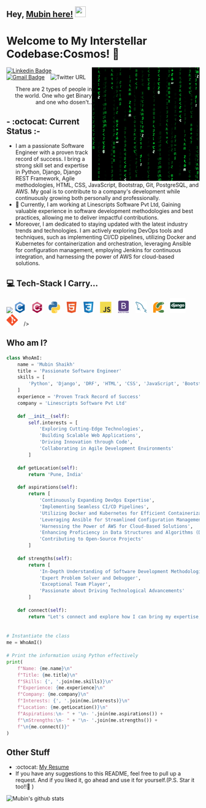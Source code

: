 ## Hey, [Mubin here!](https://mubinattar.netlify.app/) <img src="https://media.giphy.com/media/hvRJCLFzcasrR4ia7z/giphy.gif" width="28px" height="28px">

<h1>Welcome to My Interstellar Codebase:Cosmos! 🚀</h1>

<img src='/images/matrix.gif' alt='Awesome Matrix Code' align='right' />

[![Linkedin Badge](https://img.shields.io/badge/-MubinAttar-blue?style=flat-square&logo=Linkedin&logoColor=white&link=linkedin.com/in/mubin-attar-53223716a)](linkedin.com/in/mubin-attar-53223716a)
&ensp;
[![Gmail Badge](https://img.shields.io/badge/-sk.mubinattar@gmail.com-c14438?style=flat-square&logo=Gmail&logoColor=white&link=mailto:sk.mubinattar@gmail.com)](mailto:sk.mubinattar@gmail.com)
&ensp;
![Twitter URL](https://img.shields.io/twitter/url?label=Mubin%20Attar&style=social&url=https%3A%2F%2Ftwitter.com%2Fskmubin313)


<div style="text-align: right">There are 2 types of people in the world. One who get Binary and one who dosen't.. </div>

## - :octocat: Current Status :-

* I am a passionate Software Engineer  with a proven track record of success. I bring a strong skill set and expertise in Python, Django, Django REST Framework, Agile methodologies, HTML, CSS, JavaScript, Bootstrap, Git, PostgreSQL, and AWS. My goal is to contribute to a company's development while continuously growing both personally and professionally.
* 🌱 Currently, I am working at Linescripts Software Pvt Ltd, Gaining valuable experience in software development methodologies and best practices, allowing me to deliver impactful contributions.
* Moreover, I am dedicated to staying updated with the latest industry trends and technologies. I am actively exploring DevOps tools and techniques, such as implementing CI/CD pipelines, utilizing Docker and Kubernetes for containerization and orchestration, leveraging Ansible for configuration management, employing Jenkins for continuous integration, and harnessing the power of AWS for cloud-based solutions.


## :computer: Tech-Stack I Carry...  
<img src="https://github-readme-stats.vercel.app/api/top-langs/?username=Mubin-Shaikh&layout=compact">
<img src='/images/c-original.svg' width='30' /> &ensp; <img src='/images/cpp.svg' width='30' /> &ensp; <img src='/images/python2.png'
	height='30' /> &ensp; <img src='/images/html.svg' width='30' /> &ensp; <img src='/images/css.svg' width='30' /> &ensp; <img
	src='/images/js.svg' width='30' /> &ensp; <img src='/images/bootstrap.svg' width='33' /> &ensp; <img src='/images/sql.svg'
	width='30' /> &ensp; <img src='/images/pycharm.svg' width='30' /> &ensp; <img src='/images/django.svg' height='40' /> &ensp; <img src='/images/git.svg'
	width='30' /> &ensp; />

## Who am I?
```python
class WhoAmI:
    name = 'Mubin Shaikh'
    title = 'Passionate Software Engineer'
    skills = [
        'Python', 'Django', 'DRF', 'HTML', 'CSS', 'JavaScript', 'Bootstrap', 'Git', 'PostgreSQL', 'AWS'
    ]
    experience = 'Proven Track Record of Success'
    company = 'Linescripts Software Pvt Ltd'

    def __init__(self):
        self.interests = [
            'Exploring Cutting-Edge Technologies',
            'Building Scalable Web Applications',
            'Driving Innovation through Code',
            'Collaborating in Agile Development Environments'
        ]

    def getLocation(self):
        return 'Pune, India'

    def aspirations(self):
        return [
            'Continuously Expanding DevOps Expertise',
            'Implementing Seamless CI/CD Pipelines',
            'Utilizing Docker and Kubernetes for Efficient Containerization',
            'Leveraging Ansible for Streamlined Configuration Management',
            'Harnessing the Power of AWS for Cloud-Based Solutions',
            'Enhancing Proficiency in Data Structures and Algorithms (DSA)',
            'Contributing to Open-Source Projects'
        ]

    def strengths(self):
        return [
            'In-Depth Understanding of Software Development Methodologies',
            'Expert Problem Solver and Debugger',
            'Exceptional Team Player',
            'Passionate about Driving Technological Advancements'
        ]

    def connect(self):
        return "Let's connect and explore how I can bring my expertise, passion, and commitment to drive innovation and success to your team."


# Instantiate the class
me = WhoAmI()

# Print the information using Python effectively
print(
    f"Name: {me.name}\n"
    f"Title: {me.title}\n"
    f"Skills: {', '.join(me.skills)}\n"
    f"Experience: {me.experience}\n"
    f"Company: {me.company}\n"
    f"Interests: {', '.join(me.interests)}\n"
    f"Location: {me.getLocation()}\n"
    f"Aspirations:\n- " + '\n- '.join(me.aspirations()) +
    f"\nStrengths:\n- " + '\n- '.join(me.strengths()) +
    f"\n{me.connect()}"
)
```

## Other Stuff
  - :octocat: [My Resume](https://drive.google.com/file/d/1t2N2iKb4LIrfEysDHYgIijyPvBJlQmE6/view?usp=sharing)
  - If you have any suggestions to this README, feel free to pull up a request. And if you liked it, go ahead and use it for yourself.(P.S. Star it too!!:grimacing: )

![Mubin's github stats](https://github-readme-stats.vercel.app/api?username=Mubin-Shaikh&show_icons=true&hide=[%22issues%22])
